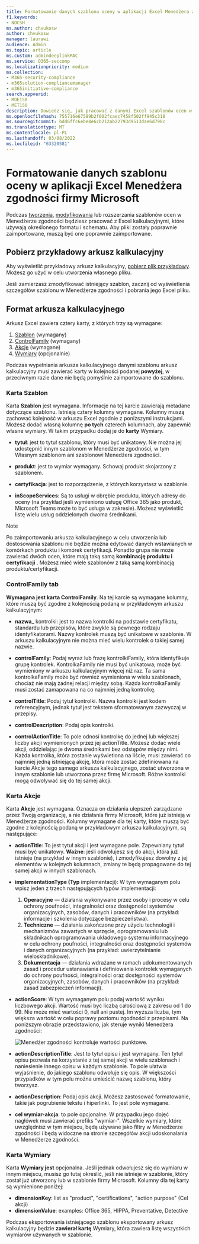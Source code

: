```yaml
---
title: Formatowanie danych szablonu oceny w aplikacji Excel Menedżera zgodności firmy Microsoft
f1.keywords:
- NOCSH
ms.author: chvukosw
author: chvukosw
manager: laurawi
audience: Admin
ms.topic: article
ms.custom: admindeeplinkMAC
ms.service: O365-seccomp
ms.localizationpriority: medium
ms.collection:
- M365-security-compliance
- m365solution-compliancemanager
- m365initiative-compliance
search.appverid:
- MOE150
- MET150
description: Dowiedz się, jak pracować z danymi Excel szablonów ocen w menedżerze zgodności firmy Microsoft.
ms.openlocfilehash: 755716e67589b2f002fcaec7458f502ff945c318
ms.sourcegitcommit: bdd6ffc6ebe4e6cb212ab22793d9513dae6d798c
ms.translationtype: MT
ms.contentlocale: pl-PL
ms.lasthandoff: 03/08/2022
ms.locfileid: "63320581"
---
```

# <a name="format-assessment-template-data-in-excel-for-microsoft-compliance-manager"></a>Formatowanie danych szablonu oceny w aplikacji Excel Menedżera zgodności firmy Microsoft

Podczas [tworzenia](compliance-manager-templates-create.md), [modyfikowania](compliance-manager-templates-modify.md) lub rozszerzania szablonów ocen w Menedżerze zgodności będziesz pracować z Excel kalkulacyjnymi, które używają określonego formatu i schematu.[](compliance-manager-templates-extend.md) Aby pliki zostały poprawnie zaimportowane, muszą być one poprawnie zaimportowane.

## <a name="download-example-spreadsheet"></a>Pobierz przykładowy arkusz kalkulacyjny

Aby wyświetlić przykładowy arkusz kalkulacyjny, [pobierz plik przykładowy](https://go.microsoft.com/fwlink/?linkid=2124865). Możesz go użyć w celu utworzenia własnego pliku.

Jeśli zamierzasz zmodyfikować istniejący szablon, zacznij od wyświetlenia szczegółów szablonu w Menedżerze zgodności i pobrania jego Excel pliku.

## <a name="spreadsheet-format"></a>Format arkusza kalkulacyjnego

Arkusz Excel zawiera cztery karty, z których trzy są wymagane:

1. [Szablon](#template-tab) (wymagany)
2. [ControlFamily](#controlfamily-tab) (wymagany)
3. [Akcje](#actions-tab) (wymagane)
4. [Wymiary](#dimensions-tab) (opcjonalnie)

Podczas wypełniania arkusza kalkulacyjnego danymi szablonu arkusz kalkulacyjny musi zawierać karty w kolejności podanej **powyżej**, w przeciwnym razie dane nie będą pomyślnie zaimportowane do szablonu.

### <a name="template-tab"></a>Karta Szablon

Karta **Szablon** jest wymagana. Informacje na tej karcie zawierają metadane dotyczące szablonu. Istnieją cztery kolumny wymagane. Kolumny muszą zachować kolejność w arkuszu Excel zgodnie z poniższymi instrukcjami. Możesz dodać własną kolumnę **po tych** czterech kolumnach, aby zapewnić własne wymiary. W takim przypadku dodaj je do **karty** Wymiary.

- **tytuł**: jest to tytuł szablonu, który musi być unikatowy. Nie można jej udostępnić innym szablonom w Menedżerze zgodności, w tym Własnym szablonom ani szablonowi Menedżera zgodności.

- **produkt**: jest to wymiar wymagany. Schowaj produkt skojarzony z szablonem.

- **certyfikacja**: jest to rozporządzenie, z których korzystasz w szablonie.

- **inScopeServices**: Są to usługi w obrębie produktu, których adresy do oceny (na przykład jeśli wymieniono usługę Office 365 jako produkt, Microsoft Teams może to być usługa w zakresie). Możesz wyświetlić listę wielu usług oddzielonych dwoma średnikami.

> [!NOTE]
> Po zaimportowaniu arkusza kalkulacyjnego  w celu  utworzenia lub dostosowania szablonu nie będzie można edytować danych wstawianych w komórkach produktu i komórek certyfikacji. Ponadto grupa nie może zawierać dwóch ocen, które mają taką samą **kombinację produktu i certyfikacji** . Możesz mieć wiele szablonów z taką samą kombinacją produktu/certyfikacji.

### <a name="controlfamily-tab"></a>ControlFamily tab

**Wymagana jest karta ControlFamily**.  Na tej karcie są wymagane kolumny, które muszą być zgodne z kolejnością podaną w przykładowym arkuszu kalkulacyjnym:

- **nazwa_** kontrolki: jest to nazwa kontrolki na podstawie certyfikatu, standardu lub przepisów, które zwykle są pewnego rodzaju identyfikatorami. Nazwy kontrolek muszą być unikatowe w szablonie. W arkuszu kalkulacyjnym nie można mieć wielu kontrolek o takiej samej nazwie.

- **controlFamily**: Podaj wyraz lub frazę kontrolkiFamily, która identyfikuje grupę kontrolek. KontrolkaFamily nie musi być unikatowa; może być wymieniony w arkuszu kalkulacyjnym więcej niż raz. Ta sama kontrolkaFamily może być również wymieniona w wielu szablonach, chociaż nie mają żadnej relacji między sobą. Każda kontrolkaFamily musi zostać zamapowana na co najmniej jedną kontrolkę.

- **controlTitle**: Podaj tytuł kontrolki. Nazwa kontrolki jest kodem referencyjnym, jednak tytuł jest tekstem sformatowanym zazwyczaj w przepisy.

- **controlDescription**: Podaj opis kontrolki.

- **controlActionTitle**: To pole odnosi kontrolkę do jednej lub większej liczby akcji wymienionych przez jej actionTitle. Możesz dodać wiele akcji, oddzielając je dwoma średnikami bez odstępów między nimi. Każda kontrolka, która zostanie wyświetlona na liście, musi zawierać co najmniej jedną istniejącą akcję,  która może zostać zdefiniowana na karcie Akcje tego samego arkusza kalkulacyjnego, zostać utworzona w innym szablonie lub utworzona przez firmę Microsoft. Różne kontrolki mogą odwoływać się do tej samej akcji.

### <a name="actions-tab"></a>Karta Akcje

Karta **Akcje** jest wymagana.  Oznacza on działania ulepszeń zarządzane przez Twoją organizację, a nie działania firmy Microsoft, które już istnieją w Menedżerze zgodności. Kolumny wymagane dla tej karty, które muszą być zgodne z kolejnością podaną w przykładowym arkuszu kalkulacyjnym, są następujące:

- **actionTitle**: To jest tytuł akcji i jest wymagane pole. Zapewniany tytuł musi być unikatowy. **Ważne**: jeśli odwołujesz się do akcji, która już istnieje (na przykład w innym szablonie), i zmodyfikujesz dowolny z jej elementów w kolejnych kolumnach, zmiany te będą propagowane do tej samej akcji w innych szablonach.

- **implementationType (Typ** implementacji): W tym wymaganym polu wpisz jeden z trzech następujących typów implementacji: 
  1) **Operacyjne** — działania wykonywane przez osoby i procesy w celu ochrony poufności, integralności oraz dostępności systemów organizacyjnych, zasobów, danych i pracowników (na przykład: informacje i szkolenia dotyczące bezpieczeństwa).      
  2) **Techniczne** — działania zakończone przy użyciu technologii i mechanizmów zawartych w sprzęcie, oprogramowaniu lub składnikach oprogramowania układowego systemu informacyjnego w celu ochrony poufności, integralności oraz dostępności systemów i danych organizacyjnych (na przykład: uwierzytelnianie wieloskładnikowe).
  3) **Dokumentacja** — działania wdrażane w ramach udokumentowanych zasad i procedur ustanawiania i definiowania kontrolek wymaganych do ochrony poufności, integralności oraz dostępności systemów organizacyjnych, zasobów, danych i pracowników (na przykład: zasad zabezpieczeń informacji).

- **actionScore**: W tym wymaganym polu podaj wartość wyniku liczbowego akcji. Wartość musi być liczbą całościową z zakresu od 1 do 99. Nie może mieć wartości 0, null ani pustej. Im wyższa liczba, tym większa wartość w celu poprawy poziomu zgodności z przepisami. Na poniższym obrazie przedstawiono, jak steruje wyniki Menedżera zgodności:

  ![Menedżer zgodności kontroluje wartości punktowe.](../media/compliance-score-action-scoring.png "Menedżer zgodności kontroluje wartości punktowe")

- **actionDescriptionTitle**: Jest to tytuł opisu i jest wymagany. Ten tytuł opisu pozwala na korzystanie z tej samej akcji w wielu szablonach i naniesienie innego opisu w każdym szablonie.  To pole ułatwia wyjaśnienie, do jakiego szablonu odwołuje się opis. W większości przypadków w tym polu można umieścić nazwę szablonu, który tworzysz.

- **actionDescription**: Podaj opis akcji. Możesz zastosować formatowanie, takie jak pogrubienie tekstu i hiperlinki. To jest pole wymagane.

- **cel wymiar-akcja**: to pole opcjonalne. W przypadku jego dojęć nagłówek musi zawierać prefiks "wymiar-". Wszelkie wymiary, które uwzględnisz w tym miejscu, będą używane jako filtry w Menedżerze zgodności i będą widoczne na stronie szczegółów akcji udoskonalania w Menedżerze zgodności.

### <a name="dimensions-tab"></a>Karta Wymiary

Karta **Wymiary jest** opcjonalna. Jeśli jednak odwołujesz się do wymiaru w innym miejscu, musisz go tutaj określić, jeśli nie istnieje w szablonie, który został już utworzony lub w szablonie firmy Microsoft. Kolumny dla tej karty są wymienione poniżej:

- **dimensionKey**: list as "product", "certifications", "action purpose" (Cel akcji)
- **dimensionValue**: examples: Office 365, HIPPA, Preventative, Detective

Podczas eksportowania istniejącego szablonu eksportowany arkusz kalkulacyjny będzie **zawierał kartę** Wymiary, która zawiera listę wszystkich wymiarów używanych w szablonie.
